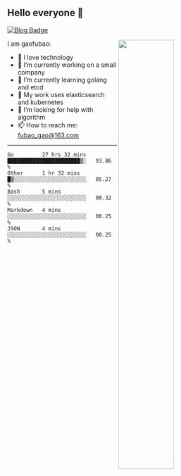 ## Hello everyone 👋

[![Blog Badge](https://img.shields.io/badge/blog-60k+%20pageview-brightgreen)](https://www.jianshu.com/u/d777ec56a358)

<img align="right" width="50%" src="https://github-readme-stats.vercel.app/api?username=gaofubao&theme=onedark">

I am gaofubao:

- 🔭 I love technology
- 🌱 I’m currently working on a small company
- 👯 I’m currently learning golang and etcd
- 💬 My work uses elasticsearch and kubernetes
- 🤔 I’m looking for help with algorithm
- 📫 How to reach me: fubao_gao@163.com

---


<!--START_SECTION:waka-->
```text
Go         27 hrs 32 mins  ███████████████████████▒░   93.86 % 
Other      1 hr 32 mins    █▒░░░░░░░░░░░░░░░░░░░░░░░   05.27 % 
Bash       5 mins          ░░░░░░░░░░░░░░░░░░░░░░░░░   00.32 % 
Markdown   4 mins          ░░░░░░░░░░░░░░░░░░░░░░░░░   00.25 % 
JSON       4 mins          ░░░░░░░░░░░░░░░░░░░░░░░░░   00.25 % 
```
<!--END_SECTION:waka-->
